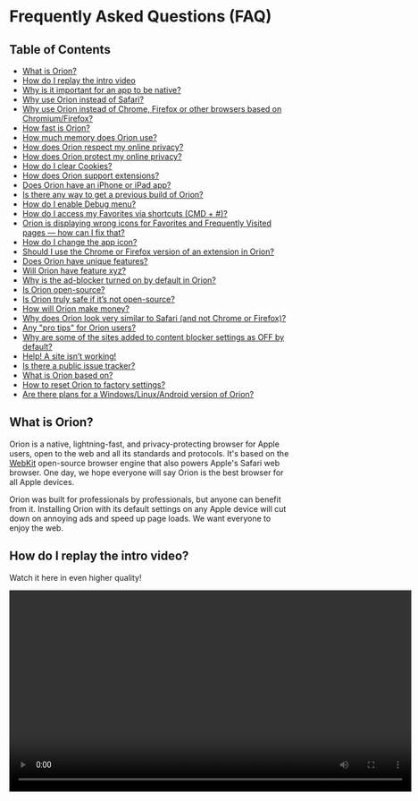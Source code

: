 # Frequently Asked Questions (FAQ)

## Table of Contents

- [What is Orion?](#what-is-orion)
- [How do I replay the intro video](#how-do-i-replay-the-intro-video)
- [Why is it important for an app to be native?](#why-is-it-important-for-an-app-to-be-native)
- [Why use Orion instead of Safari?](#why-use-orion-instead-of-safari)
- [Why use Orion instead of Chrome, Firefox or other browsers based on Chromium/Firefox?](#why-use-orion-instead-of-chrome-firefox-or-other-browsers-based-on-chromium-firefox)
- [How fast is Orion?](#how-fast-is-orion)
- [How much memory does Orion use?](#how-much-memory-does-orion-use)
- [How does Orion respect my online privacy?](#how-does-orion-respect-my-online-privacy)
- [How does Orion protect my online privacy?](#how-does-orion-protect-my-online-privacy)
- [How do I clear Cookies?](#how-do-i-clear-cookies)
- [How does Orion support extensions?](#how-does-orion-support-extensions)
- [Does Orion have an iPhone or iPad app?](#does-orion-have-an-iphone-or-ipad-app)
- [Is there any way to get a previous build of Orion?](#is-there-any-way-to-get-a-previous-build-of-orion)
- [How do I enable Debug menu?](#how-to-use-debug-menu)
- [How do I access my Favorites via shortcuts (CMD + #)?](#how-do-i-access-my-favorites-via-shortcuts-cmd)
- [Orion is displaying wrong icons for Favorites and Frequently Visited pages — how can I fix that?](#orion-is-displaying-wrong-icons-for-favorites-and-frequently-visited-pages-—-how-can-i-fix-that)
- [How do I change the app icon?](#how-do-i-change-the-app-icon)
- [Should I use the Chrome or Firefox version of an extension in Orion?](#whichext)
- [Does Orion have unique features?](#features)
- [Will Orion have feature xyz?](#featuresupport)
- [Why is the ad-blocker turned on by default in Orion?](#noads)
- [Is Orion open-source?](#oss)
- [Is Orion truly safe if it’s not open-source?](#ossprivacy)
- [How will Orion make money?](#business)
- [Why does Orion look very similar to Safari (and not Chrome or Firefox)?](#based)
- [Any "pro tips" for Orion users?](#tips)
- [Why are some of the sites added to content blocker settings as OFF by default?](#contentblocker)
- [Help! A site isn’t working!](#compatibility)
- [Is there a public issue tracker?](#issuetracker)
- [What is Orion based on?](#tech)
- [How to reset Orion to factory settings?](#reset)
- [Are there plans for a Windows/Linux/Android version of Orion?](#other_os_support)

<a name="what_is_orion"></a>
## What is Orion?

Orion is a native, lightning-fast, and privacy-protecting browser for Apple users, open to the web and all its standards and protocols. It's based on the [WebKit](https://en.wikipedia.org/wiki/WebKit) open-source browser engine that also powers Apple's Safari web browser. One day, we hope everyone will say Orion is the best browser for all Apple devices.

Orion was built for professionals by professionals, but anyone can benefit from it. Installing Orion with its default settings on any Apple device will cut down on annoying ads and speed up page loads. We want everyone to enjoy the web.

<a name="intro_vide"></a>
## How do I replay the intro video?

Watch it here in even higher quality!

<video src="./media/orion_intro_video.mp4#t=0.1" width="720" type="video/mp4" preload="metadata" controls disablepictureinpicture />

<a name="native"></a>
## Why is it important for an app to be native?

We take pride in Orion being 100% native on macOS/iOS/iPadOS.

Lets define what native means first: Native macOS app is an app that is specifically designed for the Apple macOS operating system and utilizes its APIs, frameworks, UI components and guidelines.

The main benefits of native apps include:

- Ensuring that the app feels familiar to users. HIG provides guidance on how to design an intuitive UI that follows platform conventions and therefore provides a consistent experience across apps for new and veteran users.

- It is generally accepted that Apple knows what it is doing when design is question. It is probably a good idea to follow its lead and probably one of the reasons you own a Mac or an iPhone. Following the extensive Human Interface Guidelines (HIG) makes any designer's job easier, not harder.

- Any long time Mac user can easily see how Chrome or Firefox look and feel out of place on a Mac. These browsers were originally designed for Windows, but they work and look the same even on macOS or Linux, when those are clearly different operating systems with different conventions, design rules and aesthetics.

- Native integrations allow apps to use powerful components provided by the OS. For example Orion utilizes Keychain to store passwords or gets the benefit of Live Text recognition of text in images. This make apps more powerful while being leaner and easier to build and maintain at the same time.

- Finally, and maybe most importantly, using native components and frameworks generally makes apps faster, better for battery life and overall snappier.

<a name="orion_over_safari"></a>
## Why use Orion instead of Safari?

Safari is truly one of the best browsers you can use on macOS, and we're grateful to Apple for creating such a solid foundation. By basing Orion on Safari's tech stack, then adding productivity enhancements such as built-in ad-blocking, Orion can provide users with [exactly what they need](../why-orion/orion-vs-safari.md).


<a name="orion_over_chrome"></a>
## Why use Orion instead of Chrome, Firefox, or other browsers based on Chromium/Firefox?

Google and Mozilla have made great technological strides over the past decades. We're grateful for those efforts because they help us take [the next step in browser evolution](../why-orion/kagi-vs-others.md).

<a name="howfast"></a>
## How fast is Orion?

We are... ahem.. [fast](../why-orion/orion-speed.md).

<a name="memory"></a>
## How much memory does Orion use?

Orion is lightweight, with [advanced memory-use technology](../why-orion/memory-usage.md) that includes the best closed-tab management of all contemporary browsers.

<a name="respectprivacy"></a>
## How does Orion respect my online privacy?

Orion has no built-in telemetry, so it can never "phone home" and risk exposing your data. Orion is truly and verifiably a [privacy-respecting browser](../privacy-and-security/respecting-privacy.md) — unlike those that only offer the illusion of privacy.

<a name="protectprivacy"></a>
## How does Orion protect my online privacy?

Web ads have steadily eroded the online experience with their layout crowding, page slowing, annoying popups, and insidious malware. Yet, most browsers do not block ads by default. [Orion is different](../privacy-and-security/protecting-privacy.md).

<a name="cookies"></a>
## How do I clear cookies?

Go to _Settings->Orion->Manage_ to search and clear individual site cookies OR _Orion->Reset_ to reset ALL cookies, history, bookmarks, etc.

<a name="extensions"></a>
## How does Orion support extensions?

Orion supports browser extensions based on open-standard WebExtensions APIs. These are the same APIs that power browser extensions for Chrome and Firefox. So, we support many of those extensions on [macOS](../browser-extensions/macos-extensions.md), [iOS](../browser-extensions/ios-ipados-extensions.md), and [iPadOS](../browser-extensions/ios-ipados-extensions.md).

<a name="iOS"></a>
## Does Orion have an iPhone or iPad app?

Yep, Orion is available for both [iOS](https://apps.apple.com/app/orion-browser-by-kagi/id1484498200) and [iPadOS](https://apps.apple.com/app/orion-browser-by-kagi/id1484498200?platform=ipad).

<a name="oldbuilds"></a>
## Is there any way to get a previous build of Orion?

Yes, things don't always go as planned and mistakes can happen. If you ever need a previous version, you need to type a specific URL to get the version you want:  https://cdn.kagi.com/updates/{Current_OS}/{Orion_Beta_Version}.zip

### Examples: Version 0.99.125-beta
- [cdn.kagi.com/updates/14_0/125.zip](https://cdn.kagi.com/updates/14_0/125.zip)  (Sonoma)
- [cdn.kagi.com/updates/13_0/125.zip](https://cdn.kagi.com/updates/13_0/125.zip)  (Ventura)
- [cdn.kagi.com/updates/12_0/125.zip](https://cdn.kagi.com/updates/12_0/125.zip)  (Monterey)
- [cdn.kagi.com/updates/11_0/125.zip](https://cdn.kagi.com/updates/11_0/125.zip)  (Big Sur)
- [cdn.kagi.com/updates/10_15/125.zip](https://cdn.kagi.com/updates/10_15/125.zip) (Catalina)
- [cdn.kagi.com/updates/10_14_0/125.zip](https://cdn.kagi.com/updates/10_14/125.zip) (Mojave)

<a name="debugmenu"></a>
## How to use Debug menu?

Orion's debug menu contains a number of commands that can be of interest to "advanced" users. To enabled Debug menu, type the following in terminal:

> defaults write com.kagi.kagimacOS DebugMenu 1

If you use Orion RC (release candidate) replace with com.kagi.kagimacOS.RC.

When you relaunch Orion, you’ll find a new Debug menu, located to the right of the Help menu.

Test Web Page - Web Page for testing with default configuration and without any web-extension scripts

Reset Welcome Animation State - To reset welcome animation flag to see again on next launch

Reset Preferences - Reset all global settings

Clear Website Data - Remove all website data (cache, cookies etc)

Clear Content Blocking Lists - Remove Content Blocking List so that can be initialized again on next relaunch

Clear Policy Cache - Removes WebRequest APIs request/response blocking (from web-extensions like uBlock) cache

Disable Resource Interceptor - Bypass any requests/response interception (used by WebRequests API) to reduce request/response delay

Disable Reloading Tab on WebKit Crash - Disables auto reload feature of webpage when WebContent process crashes

Show Debug Log - Shows web-extension API console logs for testing/debug

Factory Reset - Wipe all data and reset Orion to factory settings

You can read more about Orion's advanced features in the [technical documentation](../misc/technical.md).

<a name="favorites_shortcuts"></a>
## How do I access my Favorites via shortcuts (CMD + #)?

Open Preferences -> Browsing, uncheck "Use cmd1 - cmd9 to switch tabs".

Note that Orion uses Bookmarks bar that is separate from Favorites for more control, so you would need to copy bookmarks you want to the Bookmarks bar folder.

<a name="wrongicons"></a>
## Orion is displaying wrong icons for Favorites and Frequently Visited pages — how can I fix that?

The easiest way to fix incorrect icons is to purge the websites cache. You can accomplish this with the following steps:

**On iOS**\
Settings -> Data Management -> Clear History and Websites Data -> Toggle on *Websites Cache* -> Tap Clear.

**On macOS**\
Develop -> Empty Cache.

<a name="changeicon"></a>
## How do I change the app icon?

There are two possible ways. For a quick and easy solution using Finder:
1. Make sure default (1st) icon is selected in Preferences->Appearance 
2. Find and select Orion in Finder
3. From Finder's app menu, select File -> Get Info
4. From the icon that appears at the top next to Orion's name, either drag & drop your new icon, or select it and paste your new icon from the clipboard

To revert back to the original icon, select and press delete on the icon.

This works best for previewing the icon change, but will not work across updates, as the icon will be reset. For that, you can use an app like [Pictogram](https://pictogramapp.com).

<a name="whichext"></a>
## Should I use the Chrome or Firefox version of an extension in Orion? {#whichext}
Orion supports both Chrome and Firefox extensions. Usually they’re similar, but sometimes the extension developer puts extra effort in one version, maybe because they prefer that browser. 

With Orion, you can try both and use the one that works best for you. Orion is the only browser in the world that makes this choice possible!

<a name="features"></a>
## Does Orion have unique features? {#features}
Yes! Modern browsers have so many untapped opportunities for innovation that we had to dig in and explore. We’re excited with the results, so here are a few examples.

- Focus Mode allows the user to completely remove toolbars. Browse the web distraction-free!
- Low Power Mode extends your battery life by reducing Orion's power consumption up to 90%.
- Orion also features native vertical/tree-style tabs, if you prefer this alignment.

Read more about [Orion features](https://blog.kagi.com/orion-features).

<a name="featuresupport"></a>
## Will Orion have feature xyz? {#featuresupport}
In short, the answer to this (and other similar questions) is:

- If it is a native OS feature and it makes sense to have in a browser then yes, Orion as a native app will have it, sooner or later. An example is translation API which was introduced in Monterey and which we will happily integrate.
- If it is not, then yes, Orion can still have it, if the feature request on [orionfeedback.org](https://orionfeedback.org/) garners enough support (upvotes).

In principle, we are building an open browser. The sky is the limit and we will build features based on our available resources and perception of what best helps our users consume the web in a faster, more secure and more productive way.

<a name="noads"></a>
## Why is the ad-blocker turned on by default in Orion? {#noads}
Over [700 million devices block online ads](https://www.statista.com/statistics/435252/adblock-users-worldwide/), creating the largest silent protest in human history. We too believe in a cleaner, more humane web. 

Orion blocks both first-party and third-party ads, trackers and other annoyances by default to make your online adventures more enjoyable and more private. It also saves you time, battery and data. Yes, it may occasionally break a site, but in most cases the benefit outweighs the risk, and you can disable the blocker for that site in the settings menu (gear icon on the browser toolbar).

<a name="oss"></a>
## Is Orion open-source? {#oss} 
We're working on it! We've started with some of [our components](https://github.com/OrionBrowser) and intend to open more in the future.

Forking WebKit, porting hundreds of APIs, and writing a browser app from scratch have been challenging for our small team. Properly maintaining an open-source project takes time and resources that we are currently short on. If you would like to contribute, please consider becoming active on [orionfeedback.org](https://orionfeedback.org/).

<a name="ossprivacy"></a>
## Is Orion truly safe if it’s not open-source? {#ossprivacy}
The idea that "open-source = trustworthy" only goes so far. For example, the same tech company that offers a popular open-source browser also has the largest ad/tracking network in history, with that browser playing a significant role in it. Another company with a closed-source browser (using WebKit like Orion) is on the forefront of privacy awareness and technologies in its products. 

To properly protect your data, you need good answers to two questions:

Does this browser collect and send data anywhere?
How does this browser make money?
For the first question, what happens to your collected data is always closed-source, even on open-source browsers. Unlike Orion, most modern browsers send hundreds of data packets out, and each contains private information like your IP address and browser fingerprint, in addition to any other data they send. No open-source browser vendor has opened the code that processes this collected data.

Find out whether your browser respects your privacy by launching a network proxy ([Proxyman](https://proxyman.io/), [mitmproxy](https://mitmproxy.org/) and [Charles](https://www.charlesproxy.com/) are good options on macOS). With Orion, you’ll see zero unexpected requests in your network traffic log by default. You’ll see something very different with nearly every other browser.

For the second question, companies that produce popular, free, open-source browsers also generate a lot of revenue. How does that happen? Knowing where their browsers sit in that chain of revenue can tell you whether you can trust that browser with your private information.

<a name="business"></a>
## How will Orion make money? {#business} 
[Orion+](https://browser.kagi.com/orionplus.html) version allows users to support Orion’s development. Will it generate revenue? That’s up to you. Regardless, all funding for Orion will come from its users rather than ads, tracking, data monetization or any other indirect way. 

We want Orion to be the number one Mac browser because it uses engineering craftsmanship and attention to detail to provide a superior product experience and unmatched features that work for everyone, from power users to grandmas.

We believe this project will deliver an experience that its users value enough to support. We believe that enough to promise that we’ll never resort to ads or other such funding methods. Orion makes it possible, and you make Orion possible. 

<a name="based"></a>
## Why does Orion look very similar to Safari (and not Chrome or Firefox)? {#based}
We see Safari as the "reference" implementation from the OS manufacturer itself, Apple. So using Safari as our reference ensures that Orion follows best practices in design, engineering, interactions, and more. We respect the decisions that Apple made and abide by them at every point where they serve our users’ interests.

<a name="tips"></a>
## Any "pro tips" for Orion users? {#tips}
Blocking web fonts can have a profound effect on news sites. On cnn.com, the average page size dropped from ~7MB to ~2MB, eliminating more than 70% of unnecessary data transfer. Those sites will load faster, use less bandwidth, and often look more readable too!

Also, on any sites that don’t require logging in, disabling cookies is a great way to boost your speed and privacy.

<a name="contentblocker"></a>
## Why are some of the sites added to content blocker settings as OFF by default? {#contentblocker}
Orion comes with a built in content blocker that in rare cases can affect proper functionality of some websites. We decided to maintain a whitelist of websites where content blocker will be turned off by default. This list currently consists of:

browserbench.org - Content blocker in general interferes with javascript performance benchmarking. We decided it is best to have it off to measure the real speed of WebKit's javascript engine.
wizzair.com - Interference with rendering of the website

<a name="compatibility"></a>
## Help! A site isn’t working! {#compatibility}
Orion has a "Compatibility mode" in the settings menu. Turning it on will suspend your currently running extensions (the most common cause of problems) and record the setting for this website so it works when you visit it again. 

If the site still fails, you may want to test it in Safari. If it works there,
please report the problem to us via our [Discord server](https://kagi.com/discord).

<a name="issuetracker"></a>
## Is there a public issue tracker? {#issuetracker}
Yes. Please use [orionfeedback.org](https://orionfeedback.org/) (requires registration) to submit bug reports and feature requests as well as to upvote existing posts.

<a name="tech"></a>
## What is Orion based on? {#tech}
Orion shares much of the same technology as Safari, such as the WebKit rendering engine. We’re grateful for all the performance and privacy features that Apple and its contributors built into this tech.

<a name="reset"></a>
## How to reset Orion to factory settings? {#reset}
The easiest way is by navigating to **Orion** > **Reset Orion**. Alternatively, you can enable the Debug menu and click Factory Reset.

<a name="other_os_support"></a>
## Are there plans for a Windows/Linux/Android version of Orion? {#other_os_support}
We currently do not have the resources to hire a new team to do any of these platforms yet.

Since Orion is funded by its users only, it is entirely up to the number of subscribers and Orion+ sales we have that will enable funding a new team to make Orion for any new platform. And building a browser is not cheap, especially one on top of WebKit.

Ways you can help accelerate this is:

- [Contribute](../support-and-community/contribute.md) to Orion development with your time
- Help spread the word about Orion to attract more users
- Get [Orion+](https://browser.kagi.com/orionplus.html) and financially support development

---

If you are experiencing issues, please [open a ticket](https://orionfeedback.org/) with as much detail as possible, and we will review it ASAP.

For other inquiries or simply to connect, you can email support@kagi.com.
